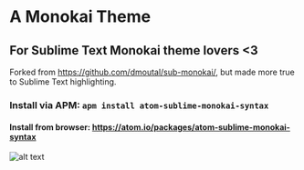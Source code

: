 # A Monokai Theme
## For Sublime Text Monokai theme lovers <3

Forked from https://github.com/dmoutal/sub-monokai/, but made more true to Sublime Text highlighting.

### Install via APM: `apm install atom-sublime-monokai-syntax`
#### Install from browser: https://atom.io/packages/atom-sublime-monokai-syntax

![alt text](https://github.com/odahcam/atom-sublime-monokai-syntax/raw/master/update/0.3.3.PNG "Screenshot in 0.3.3 showing PHP, HTML and JS.")
